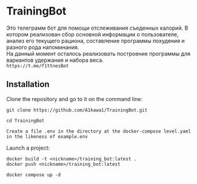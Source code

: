 # TrainingBot
Это телеграмм бот для помощи отслеживания съеденных калорий. В котором реализован сбор основной информации о пользователе, анализ его текущего рациона, составление программы похудения и разного рода напоминания.  
На данный момент осталось реализовать построение программы для вариантов удержания и набора веса.  
`https://t.me/f1ttnesBot`

## Installation

Clone the repository and go to it on the command line:

```
git clone https://github.com/A1kawa1/TrainingBot.git
```

```
cd TrainingBot
```

`Create a file .env in the directory at the docker-compose level.yaml in the likeness of example.env`  

Launch a project:

```
docker build -t <nickname>/training_bot:latest .  
docker push <nickname>/training_bot:latest  

docker compose up -d
```
